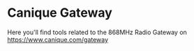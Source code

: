 # Canique Gateway

Here you'll find tools related to the 868MHz Radio Gateway on https://www.canique.com/gateway
